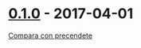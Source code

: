 # [0.1.0](https://gitlab.com/eca-automs/MC-OL48MIAEA31-06/tags/v0.1.0) - 2017-04-01
[Compara con precendete](https://gitlab.com/eca-automs/MC-OL48MIAEA31-06/compare/v0.0.1...v0.1.0)
